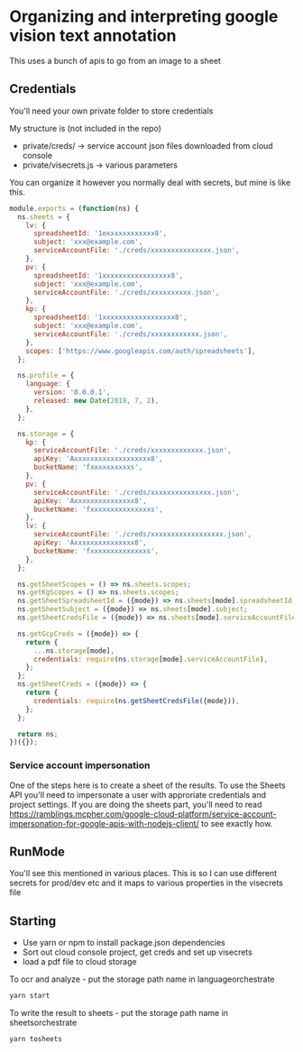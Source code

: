 # Organizing and interpreting google vision text annotation

This uses a bunch of apis to go from an image to a sheet

## Credentials

You'll need your own private folder to store credentials

My structure is (not included in the repo)

- private/creds/ -> service account json files downloaded from cloud console
- private/visecrets.js -> various parameters

You can organize it however you normally deal with secrets, but mine is like this.

````javascript
module.exports = (function(ns) {
  ns.sheets = {
    lv: {
      spreadsheetId: '1exxxxxxxxxxxx8',
      subject: 'xxx@example.com',
      serviceAccountFile: './creds/xxxxxxxxxxxxxxx.json',
    },
    pv: {
      spreadsheetId: '1xxxxxxxxxxxxxxxxx8',
      subject: 'xxx@example.com',
      serviceAccountFile: './creds/xxxxxxxxxx.json',
    },
    kp: {
      spreadsheetId: '1xxxxxxxxxxxxxxxxxx8',
      subject: 'xxx@example.com',
      serviceAccountFile: './creds/xxxxxxxxxxxx.json',
    },
    scopes: ['https://www.googleapis.com/auth/spreadsheets'],
  };

  ns.profile = {
    language: {
      version: '0.0.0.1',
      released: new Date(2019, 7, 2),
    },
  };

  ns.storage = {
    kp: {
      serviceAccountFile: './creds/xxxxxxxxxxxxx.json',
      apiKey: 'Axxxxxxxxxxxxxxxxxxx8',
      bucketName: 'fxxxxxxxxxxs',
    },
    pv: {
      serviceAccountFile: './creds/xxxxxxxxxxxxxxx.json',
      apiKey: 'Axxxxxxxxxxxxxxx8',
      bucketName: 'fxxxxxxxxxxxxxxxs',
    },
    lv: {
      serviceAccountFile: './creds/xxxxxxxxxxxxxxxxxx.json',
      apiKey: 'Axxxxxxxxxxxxxxx8',
      bucketName: 'fxxxxxxxxxxxxxxs',
    },
  };

  ns.getSheetScopes = () => ns.sheets.scopes;
  ns.getKgScopes = () => ns.sheets.scopes;
  ns.getSheetSpreadsheetId = ({mode}) => ns.sheets[mode].spreadsheetId;
  ns.getSheetSubject = ({mode}) => ns.sheets[mode].subject;
  ns.getSheetCredsFile = ({mode}) => ns.sheets[mode].serviceAccountFile;

  ns.getGcpCreds = ({mode}) => {
    return {
      ...ns.storage[mode],
      credentials: require(ns.storage[mode].serviceAccountFile),
    };
  };
  ns.getSheetCreds = ({mode}) => {
    return {
      credentials: require(ns.getSheetCredsFile({mode})),
    };
  };

  return ns;
})({});
````

### Service account impersonation

One of the steps here is to create a sheet of the results. To use the Sheets API you'll need to impersonate a user with approriate credentials and project settings. If you are doing the sheets part, you'll need to read <https://ramblings.mcpher.com/google-cloud-platform/service-account-impersonation-for-google-apis-with-nodejs-client/> to see exactly how.

## RunMode

You'll see this mentioned in various places. This is so I can use different secrets for prod/dev etc and it maps to various properties in the visecrets file

## Starting

- Use yarn or npm to install package.json dependencies
- Sort out cloud console project, get creds and set up visecrets
- load a pdf file to cloud storage

To ocr and analyze - put the storage path name in languageorchestrate

````bash
yarn start
````

To write the result to sheets - put the storage path name in sheetsorchestrate

````bash
yarn tosheets
````
